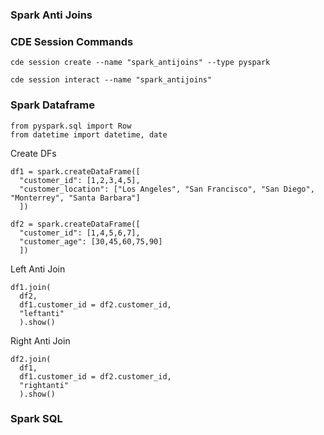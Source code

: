 ### Spark Anti Joins

### CDE Session Commands

```
cde session create --name "spark_antijoins" --type pyspark
```

```
cde session interact --name "spark_antijoins"
```

### Spark Dataframe

```
from pyspark.sql import Row
from datetime import datetime, date
```

Create DFs

```
df1 = spark.createDataFrame([
  "customer_id": [1,2,3,4,5],
  "customer_location": ["Los Angeles", "San Francisco", "San Diego", "Monterrey", "Santa Barbara"]
  ])
```

```
df2 = spark.createDataFrame([
  "customer_id": [1,4,5,6,7],
  "customer_age": [30,45,60,75,90]
  ])
```

Left Anti Join

```
df1.join(
  df2,
  df1.customer_id = df2.customer_id,
  "leftanti"
  ).show()
```

Right Anti Join

```
df2.join(
  df1,
  df1.customer_id = df2.customer_id,
  "rightanti"
  ).show()
```

### Spark SQL
